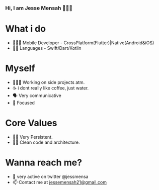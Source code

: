### Hi, I am Jesse Mensah 👋🇬🇭

# What i do
- 👨🏿‍💻 Mobile Developer - CrossPlatform(Flutter)|Native(Android&iOS) 
-  ✍🏿 Languages - Swift/Dart/Kotlin
# Myself
- 👨🏿‍💻 Working on side projects atm.  
- ☕️ i dont really like coffee, just water. 
- 🗣 Very communicative 
- 🎯 Focused
# Core Values 
- 💪🏿 Very Persistent.
- 🛀🏿 Clean code and architecture.
# Wanna reach me? 
- 💬 very active on twitter @jessmensa
- 📫 Contact me at jessemensah21@gmail.com


